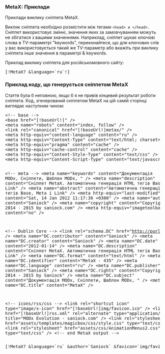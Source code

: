 
<meta http-equiv="Content-Type" content="text/html; charset=utf-8">
<h3>MetaX: Приклади </h3> 
Приклади виклику сніппета MetaX.	
<br>
<p>Виклик сніппета необхідно розмістити між тегами <code>&lt;head&gt; и &lt;/head&gt;</code>. Сніппет використовує змінні, значення яких за замовчуванням можуть не збігатися з вашими значеннями. Наприклад, сніппет шукає ключові слова в TV-параметрі "keywords", переконайтеся, що для ключових слів у вас використовується такий же TV-параметр або вкажіть при виклику сніппета інше значення в параметрі & keywords.</p>
<p>Приклад виклику сніппета для російськомовного сайту:</p>
<pre class="brush: html;">[!MetaX? &language=`ru`!]</pre>
<h3 class="sub-header text-bold">Приклад коду, що генерується сніппетом MetaX</h3>
<p>Стаття була б неповною, якщо б я не привів кінцевий результат роботи сніппета. Код, згенерований сніппетом MetaX на цій самій сторінці виглядає наступним чином:</p>
<pre class="brush: html;">&lt;!-- base --&gt;
&lt;base href="[!baseUrl!]" /&gt;
&lt;meta name="robots" content="index, follow" /&gt;
&lt;link rel="canonical" href="[!baseUrl!]metax/" /&gt;
&lt;meta http-equiv="content-language" content="ru" /&gt;
&lt;meta http-equiv="Content-Type" content="text/html; charset=UTF-8" /&gt;
&lt;meta http-equiv="pragma" content="cache" /&gt;
&lt;meta http-equiv="cache-control" content="cache" /&gt;
&lt;meta http-equiv="Content-Style-Type" content="text/css" /&gt;
&lt;meta http-equiv="Content-Script-Type" content="text/javascript" /&gt;

&lt;!-- meta --&gt;
&lt;meta name="keywords" content="Документація MODx, Сніппети, Шаблон MODx, " /&gt;
&lt;meta name="description" content="Сніппет MetaX. Автоматична генерація HTML тегів Base, Meta і Link" /&gt;
&lt;meta name="abstract" content="Автоматична генерація HTML тегів Base, Meta і Link" /&gt;
&lt;meta http-equiv="last-modified" content="Sat, 14 Jan 2012 11:17:36 +0300" /&gt;
&lt;meta name="author" content="Saniock" /&gt;
&lt;meta name="copyright" content="Copyright (c) 2014 - 2015 by saniock.com" /&gt;
&lt;meta http-equiv="imagetoolbar" content="no" /&gt;

&lt;!-- Dublin Core --&gt;
&lt;link rel="schema.DC" href="http://purl.org/dc/elements/1.1/" /&gt;
&lt;meta name="DC.contributor" content="Saniock" /&gt;
&lt;meta name="DC.creator" content="Saniock" /&gt;
&lt;meta name="DC.date" content="2012-01-14" /&gt;
&lt;meta name="DC.description" content="Сніппет MetaX. Автоматична генерація HTML тегів Base, Meta і Link" /&gt;
&lt;meta name="DC.format" content="text/html" /&gt;
&lt;meta name="DC.identifier" content="MetaX - 435" /&gt;
&lt;meta name="DC.language" content="ru" /&gt;
&lt;meta name="DC.publisher" content="Saniock" /&gt;
&lt;meta name="DC.rights" content="Copyright (c) 2014 - 2015 by Saniock" /&gt;
&lt;meta name="DC.subject" content="Документація MODx, Сніппети, Шаблон MODx, " /&gt;
&lt;meta name="DC.title" content="MetaX" /&gt;

&lt;!-- icons/rss/css --&gt;
&lt;link rel="shortcut icon" type="image/x-icon" href="[!baseUrl!]img/favicon.ico" /&gt;
&lt;link href="[!baseUrl!]rss.xml" rel="alternate" type="application/rss+xml" title="MODx Evolution - saniock.com" /&gt;
&lt;link rel="stylesheet" href="assets/templates/magicbox/css/style.css" type="text/css" /&gt;
&lt;link rel="stylesheet" href="assets/css/AnimationMenus2.css" type="text/css" /&gt;
&lt;!-- end MetaX output --&gt;
</pre>

<pre class="brush: html;">
[!MetaX? &language=`ru` &author=`Saniock` &favicon=`img/favicon.ico` &subject=`MODX Evolution. Документація, Корисні матеріали`!]
</pre>